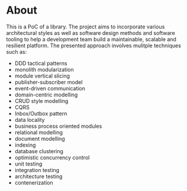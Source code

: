 # About

This is a PoC of a library. The project aims to incorporate various architectural styles as well as software design methods and software tooling to help a development team build a maintainable, scalable and resilient platform. The presented approach involves mulitple techniques such as:
- DDD tactical patterns
- monolith modularization
- module vertical slicing
- publisher-subscriber model
- event-driven communication
- domain-centric modelling
- CRUD style modelling
- CQRS
- Inbox/Outbox pattern
- data locality 
- business process oriented modules
- relational modelling
- document modelling
- indexing
- database clustering
- optimistic concurrency control
- unit testing
- integration testing
- architecture testing
- contenerization

